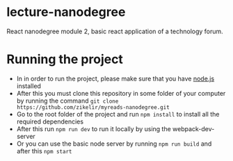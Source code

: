 # lecture-nanodegree
React nanodegree module 2, basic react application of a technology forum.


# Running the project
- In in order to run the project, please make sure that you have [node.js](https://nodejs.org/en/download/) installed
- After this you must clone this repository in some folder of your computer by running the command `git clone https://github.com/zikelir/myreads-nanodegree.git`
- Go to the root folder of the project and run `npm install` to install all the required dependencies
- After this run `npm run dev` to run it locally by using the webpack-dev-server
- Or you can use the basic node server by running `npm run build` and after this `npm start`